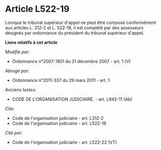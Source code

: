 # Article L522-19

Lorsque le tribunal supérieur d'appel ne peut être composé conformément aux articles L. 312-2 et L. 522-18, il est complété
par des assesseurs désignés par ordonnance du président du tribunal supérieur d'appel.

**Liens relatifs à cet article**

_Modifié par_:

  - Ordonnance n°2007-1801 du 21 décembre 2007 - art. 1 (V)

_Abrogé par_:

  - Ordonnance n°2011-337 du 29 mars 2011 - art. 1

_Anciens textes_:

  - CODE DE L'ORGANISATION JUDICIAIRE. - art. L942-11 (Ab)

_Cite_:

  - Code de l'organisation judiciaire - art. L312-2
  - Code de l'organisation judiciaire - art. L522-18

_Cité par_:

  - Code de l'organisation judiciaire - art. L522-22 (VT)

